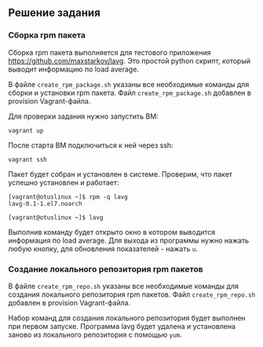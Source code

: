 ## Решение задания

### Сборка rpm пакета

Сборка rpm пакета выполняется для тестового приложения https://github.com/maxstarkov/lavg.
Это простой python скрипт, который выводит информацию по load average.

В файле `create_rpm_package.sh` указаны все необходимые команды для сборки и установки rpm пакета.
Файл `create_rpm_package.sh` добавлен в provision Vagrant-файла.

Для проверки задания нужно запустить ВМ:

```
vagrant up
```

После старта ВМ подключиться к ней через ssh:

```
vagrant ssh
```

Пакет будет собран и установлен в системе.
Проверим, что пакет успешно установлен и работает:

```
[vagrant@otuslinux ~]$ rpm -q lavg
lavg-0.1-1.el7.noarch
```

```
[vagrant@otuslinux ~]$ lavg
```

Выполнив команду будет открыто окно в котором выводится информация по load average.
Для выхода из программы нужно нажать любую кнопку, для обновления показателей - нажать `u`.

### Создание локального репозитория rpm пакетов

В файле `create_rpm_repo.sh` указаны все необходимые команды для создания локального репозитория rpm пакетов.
Файл `create_rpm_repo.sh` добавлен в provision Vagrant-файла.

Набор команд для создания локального репозитория будет выполнен при первом запуске.
Программа lavg будет удалена и установлена заново из локального репозитория с помощью `yum`.
